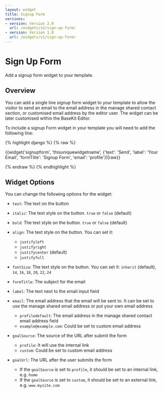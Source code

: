 ```yaml
---
layout: widget
title: Signup Form
versions:
- version: Version 2.0
  url: /widgets/v2/sign-up-form/
- version: Version 1.0
  url: /widgets/v1/sign-up-form/
---
```


# Sign Up Form

Add a signup form widget to your template.

## Overview

You can add a single line signup form widget to your template to allow the visitor to send an email to the email address in the manage shared contact section, or customised email address by the editor user. The widget can be later customised within the BaseKit Editor. 

To include a signup Form widget in your template you will need to add the following line:

{% highlight django %}
{% raw %}

  {{widget('signupform', 'thisuniquewidgetname', {'text': 'Send', 'label': 'Your Email', 'formTitle': 'Signup Form', 'email': 'profile'})|raw}}

{% endraw %}
{% endhighlight %}

## Widget Options

You can change the following options for the widget:

* ```text```: The text on the button

* ```italic```: The text style on the button. ```true``` or ```false``` (default)

* ```bold```: The text style on the button. ```true``` or ```false``` (default)

* ```align```: The text style on the button. You can set it:

  * ```justifyleft```
  * ```justifyright```
  * ```justifycenter``` (default)
  * ```justifyfull```

* ```fontSize```: The text style on the button. You can set it: ```inherit``` (default), ```14```, ```16```, ```18```, ```20```, ```22```, ```24```

* ```formTitle```: The subject for the email

* ```label```: The text next to the email input field

* ```email```: The email address that the email will be sent to. It can be set to use the manage shared email address or put your own email address

  * ```profiledefault```: The email address in the manage shared contact email address field
  * ```example@example.com```: Could be set to custom email address

* ```goalSource```: The source of the URL after submit the form

  * ```profile```: It will use the internal link
  * ```custom```: Could be set to custom email address

* ```goalUrl```: The URL after the user submits the form

  * If the ```goalSource``` is set to ```profile```, it should be set to an internal link, e.g. ```home```
  * If the ```goalSource``` is set to ```custom```, it should be set to an external link, e.g. ```www.mysite.com```
